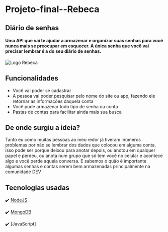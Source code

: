 # Projeto-final--Rebeca
## Diário de senhas
#### Uma API que vai te ajudar a armazenar e organizar suas senhas para você nunca mais se preocupar em esquecer. A única senha que você vai precisar lembrar é a do seu diário de senhas.

![Logo Rebeca](https://github.com/Rebeca-desen/Projeto-final--Rebeca/blob/main/Logo%20Rebeca.png)

## Funcionalidades
- Você vai poder se cadastrar
- A pessoa vai poder pesquisar pelo nome do site ou app, fazendo ele retornar as informações daquela conta
- Você pode armazenar todo tipo de senha ou conta
- Pastas de contas para facilitar ainda mais sua busca

## De onde surgiu a ideia?
Tanto eu como muitas pessoas ao meu redor já tiveram inúmeros problemas por não se lembrar dos dados que colocou em alguma conta, isso pode ser porque deixou para anotar depois, ou anotou em qualquer papel e perdeu, ou anota num grupo que só tem você no celular e acontece algo e você perde aquela conversa. E sabemos o quão é importante algumas senhas e contas serem bem armazenadas principalmente na comunidade DEV

## Tecnologias usadas
:heavy_check_mark: [NodeJS](https://nodejs.org/pt-br/)

:heavy_check_mark: [MongoDB](https://www.mongodb.com/)

:heavy_check_mark: [JavaScript]



